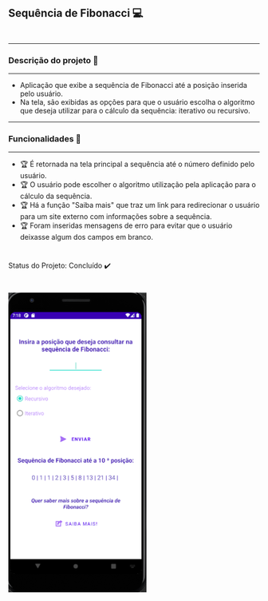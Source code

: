 ## Sequência de Fibonacci 💻

#

_________________________________________________________________
### **Descrição do projeto** 🎯
-----------------------------------------------------------------

* Aplicação que exibe a sequência de Fibonacci até a posição inserida pelo usuário. 
* Na tela, são exibidas as opções para que o usuário escolha o algoritmo que deseja utilizar para o cálculo da sequência: iterativo ou recursivo.

_________________________________________________________________
### **Funcionalidades** 🏁
-----------------------------------------------------------------

* 🏆 É retornada na tela principal a sequência até o número definido pelo usuário.
* 🏆 O usuário pode escolher o algoritmo utilização pela aplicação para o cálculo da sequência.
* 🏆 Há a função "Saiba mais" que traz um link para redirecionar o usuário para um site externo com informações sobre a sequência.
* 🏆 Foram inseridas mensagens de erro para evitar que o usuário deixasse algum dos campos em branco.

#

Status do Projeto: Concluído ✔️
&nbsp;

#
<img src=https://github.com/scmarques/ViC/blob/master/Fibonacci/Screen_2.PNG>
